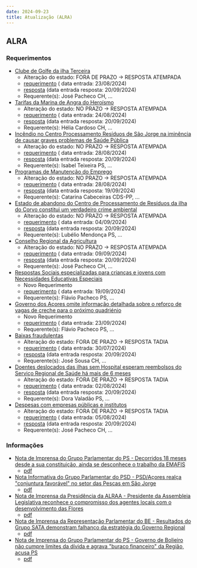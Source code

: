 ```yaml
---
date: 2024-09-23
title: Atualização (ALRA)
---
```

## ALRA

### Requerimentos

* [Clube de Golfe da ilha Terceira](http://base.alra.pt:82/4DACTION/w_pesquisa_registo/4/8474)
  * Alteração do estado: FORA DE PRAZO → RESPOSTA ATEMPADA
  * [requerimento](http://base.alra.pt:82/Doc_Req/XIIIreque129.pdf) ( data entrada: 23/08/2024)
  * [resposta](http://base.alra.pt:82/Doc_Req/XIIIrequeresp129.pdf) (data entrada resposta: 20/09/2024)
  * Requerente(s): José Pacheco CH, ...
* [Tarifas da Marina de Angra do Heroísmo](http://base.alra.pt:82/4DACTION/w_pesquisa_registo/4/8478)
  * Alteração do estado: NO PRAZO → RESPOSTA ATEMPADA
  * [requerimento](http://base.alra.pt:82/Doc_Req/XIIIreque130.pdf) ( data entrada: 24/08/2024)
  * [resposta](http://base.alra.pt:82/Doc_Req/XIIIrequeresp130.pdf) (data entrada resposta: 20/09/2024)
  * Requerente(s): Hélia Cardoso CH, ...
* [Incêndio no Centro Processamento Resíduos de São Jorge na iminência de causar graves problemas de Saúde Pública](http://base.alra.pt:82/4DACTION/w_pesquisa_registo/4/8481)
  * Alteração do estado: NO PRAZO → RESPOSTA ATEMPADA
  * [requerimento](http://base.alra.pt:82/Doc_Req/XIIIreque132.pdf) ( data entrada: 28/08/2024)
  * [resposta](http://base.alra.pt:82/Doc_Req/XIIIrequeresp132.pdf) (data entrada resposta: 20/09/2024)
  * Requerente(s): Isabel Teixeira PS, ...
* [Programas de Manutenção do Emprego](http://base.alra.pt:82/4DACTION/w_pesquisa_registo/4/8483)
  * Alteração do estado: NO PRAZO → RESPOSTA ATEMPADA
  * [requerimento](http://base.alra.pt:82/Doc_Req/XIIIreque133.pdf) ( data entrada: 28/08/2024)
  * [resposta](http://base.alra.pt:82/Doc_Req/XIIIrequeresp133.pdf) (data entrada resposta: 19/09/2024)
  * Requerente(s): Catarina Cabeceiras CDS-PP, ...
* [Estado de abandono do Centro de Processamento de Resíduos da ilha do Corvo constitui um verdadeiro crime ambiental](http://base.alra.pt:82/4DACTION/w_pesquisa_registo/4/8488)
  * Alteração do estado: NO PRAZO → RESPOSTA ATEMPADA
  * [requerimento](http://base.alra.pt:82/Doc_Req/XIIIreque136.pdf) ( data entrada: 04/09/2024)
  * [resposta](http://base.alra.pt:82/Doc_Req/XIIIrequeresp136.pdf) (data entrada resposta: 20/09/2024)
  * Requerente(s): Lubélio Mendonça PS, ...
* [Conselho Regional da Agricultura](http://base.alra.pt:82/4DACTION/w_pesquisa_registo/4/8497)
  * Alteração do estado: NO PRAZO → RESPOSTA ATEMPADA
  * [requerimento](http://base.alra.pt:82/Doc_Req/XIIIreque143.pdf) ( data entrada: 09/09/2024)
  * [resposta](http://base.alra.pt:82/Doc_Req/XIIIrequeresp143.pdf) (data entrada resposta: 20/09/2024)
  * Requerente(s): José Pacheco CH, ...
* [Respostas Sociais especializadas para crianças e jovens com Necessidades Educativas Especiais](http://base.alra.pt:82/4DACTION/w_pesquisa_registo/4/8515)
  * Novo Requerimento
  * [requerimento](http://base.alra.pt:82/Doc_Req/XIIIreque154.pdf) ( data entrada: 19/09/2024)
  * Requerente(s): Flávio Pacheco PS, ...
* [Governo dos Açores omite informação detalhada sobre o reforço de vagas de creche para o próximo quadriénio](http://base.alra.pt:82/4DACTION/w_pesquisa_registo/4/8517)
  * Novo Requerimento
  * [requerimento](http://base.alra.pt:82/Doc_Req/XIIIreque155.pdf) ( data entrada: 23/09/2024)
  * Requerente(s): Flávio Pacheco PS, ...
* [Baixas fraudulentas](http://base.alra.pt:82/4DACTION/w_pesquisa_registo/4/8436)
  * Alteração do estado: FORA DE PRAZO → RESPOSTA TADIA
  * [requerimento](http://base.alra.pt:82/Doc_Req/XIIIreque108.pdf) ( data entrada: 30/07/2024)
  * [resposta](http://base.alra.pt:82/Doc_Req/XIIIrequeresp108.pdf) (data entrada resposta: 20/09/2024)
  * Requerente(s): José Sousa CH, ...
* [Doentes deslocados das ilhas sem Hospital esperam reembolsos do Serviço Regional de Saúde há mais de 6 meses](http://base.alra.pt:82/4DACTION/w_pesquisa_registo/4/8452)
  * Alteração do estado: FORA DE PRAZO → RESPOSTA TADIA
  * [requerimento](http://base.alra.pt:82/Doc_Req/XIIIreque116.pdf) ( data entrada: 02/08/2024)
  * [resposta](http://base.alra.pt:82/Doc_Req/XIIIrequeresp116.pdf) (data entrada resposta: 20/09/2024)
  * Requerente(s): Dora Valadão PS, ...
* [Despesas com empresas públicas e institutos](http://base.alra.pt:82/4DACTION/w_pesquisa_registo/4/8456)
  * Alteração do estado: FORA DE PRAZO → RESPOSTA TADIA
  * [requerimento](http://base.alra.pt:82/Doc_Req/XIIIreque118.pdf) ( data entrada: 05/08/2024)
  * [resposta](http://base.alra.pt:82/Doc_Req/XIIIrequeresp118.pdf) (data entrada resposta: 20/09/2024)
  * Requerente(s): José Pacheco CH, ...

### Informações

* [Nota de Imprensa do Grupo Parlamentar do PS - Decorridos 18 meses desde a sua constituição, ainda se desconhece o trabalho da EMAFIS](http://base.alra.pt:82/4DACTION/w_pesquisa_registo/8/20273)
  * [pdf](http://base.alra.pt:82/Doc_Noticias/NI20273.pdf)
* [Nota Informativa do Grupo Parlamentar do PSD - PSD/Açores realça "conjuntura favorável" no setor das Pescas em São Jorge](http://base.alra.pt:82/4DACTION/w_pesquisa_registo/8/20274)
  * [pdf](http://base.alra.pt:82/Doc_Noticias/NI20274.pdf)
* [Nota de Imprensa da Presidência da ALRAA - Presidente da Assembleia Legislativa reconhece o compromisso dos agentes locais com o desenvolvimento das Flores](http://base.alra.pt:82/4DACTION/w_pesquisa_registo/8/20275)
  * [pdf](http://base.alra.pt:82/Doc_Noticias/NI20275.pdf)
* [Nota de Imprensa da Representação Parlamentar do BE - Resultados do Grupo SATA demonstram falhanço da estratégia do Governo Regional](http://base.alra.pt:82/4DACTION/w_pesquisa_registo/8/20276)
  * [pdf](http://base.alra.pt:82/Doc_Noticias/NI20276.pdf)
* [Nota de Imprensa do Grupo Parlamentar do PS - Governo de Bolieiro não cumpre limites da dívida e agrava "buraco financeiro" da Região, acusa PS](http://base.alra.pt:82/4DACTION/w_pesquisa_registo/8/20277)
  * [pdf](http://base.alra.pt:82/Doc_Noticias/NI20277.pdf)
